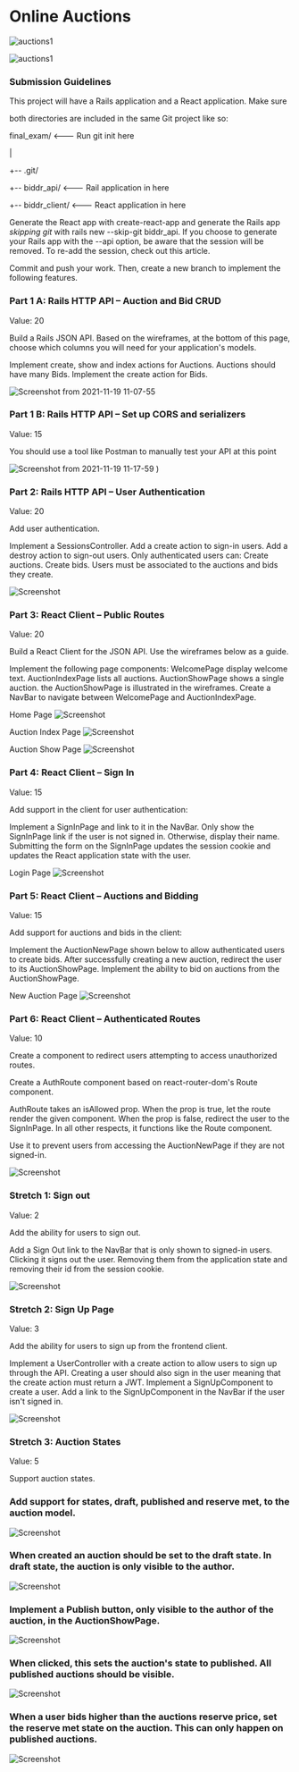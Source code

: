 # Online Auctions 

![auctions1](https://user-images.githubusercontent.com/21187699/142676200-dae9d6db-78db-4956-a1a8-e365aa7a58e4.gif)


![auctions1](https://user-images.githubusercontent.com/21187699/142677367-a279cb4e-a9bc-4715-b564-85a88e855f53.gif)



### Submission Guidelines
This project will have a Rails application and a React application. Make sure

both directories are included in the same Git project like so:

final_exam/ <--- Run git init here

  |

  +-- .git/

  +-- biddr_api/ <--- Rail application in here

  +-- biddr_client/ <--- React application in here

Generate the React app with create-react-app and generate the Rails app _skipping git_ with rails new --skip-git biddr_api. If you choose to generate your Rails app with the --api option, be aware that the session will be removed. To re-add the session, check out this article.

Commit and push your work. Then, create a new branch to implement the following features.


### Part 1 A: Rails HTTP API – Auction and Bid CRUD

Value: 20

Build a Rails JSON API. Based on the wireframes, at the bottom of this page, choose which columns you will need for your application's models.

Implement create, show and index actions for Auctions.
Auctions should have many Bids.
Implement the create action for Bids.

![Screenshot from 2021-11-19 11-07-55](https://user-images.githubusercontent.com/21187699/142677964-61f4ae86-026b-4dd4-a3a6-3eaf5672df03.png)



### Part 1 B: Rails HTTP API – Set up CORS and serializers
Value: 15

You should use a tool like Postman to manually test your API at this point

![Screenshot from 2021-11-19 11-17-59](https://user-images.githubusercontent.com/21187699/142679167-4ac80069-e321-4cba-9d03-7c81b50c8887.png)
)



### Part 2: Rails HTTP API – User Authentication
Value: 20

Add user authentication.

Implement a SessionsController.
Add a create action to sign-in users.
Add a destroy action to sign-out users.
Only authenticated users can:
Create auctions.
Create bids.
Users must be associated to the auctions and bids they create.


![Screenshot ](https://github.com/harryji168/Pictures/blob/dbc8ce10159daf117dda904f3728d3c142fe937b/Screenshot%20from%202021-11-19%2011-20-17.png)



### Part 3: React Client – Public Routes
Value: 20

Build a React Client for the JSON API. Use the wireframes below as a guide.

Implement the following page components:
WelcomePage display welcome text.
AuctionIndexPage lists all auctions.
AuctionShowPage shows a single auction. the AuctionShowPage is illustrated in the wireframes.
Create a NavBar to navigate between WelcomePage and AuctionIndexPage.

Home Page
![Screenshot ](https://github.com/harryji168/Pictures/blob/0d36013550f96fe87fecb6862dcb81120749be42/Screenshot%20from%202021-11-19%2011-24-04.png)

Auction Index Page
![Screenshot ](https://github.com/harryji168/Pictures/blob/3aac936b7c3d04860aa3da51dd81a45dd5f6f500/Screenshot%20from%202021-11-19%2011-26-46.png)

Auction Show Page
![Screenshot ](https://github.com/harryji168/Pictures/blob/55442cc582499d1ff23fc95240d7d50ceecb3583/Screenshot%20from%202021-11-19%2011-28-56.png)


### Part 4: React Client – Sign In
Value: 15

Add support in the client for user authentication:

Implement a SignInPage and link to it in the NavBar.
Only show the SignInPage link if the user is not signed in. Otherwise, display their name.
Submitting the form on the SignInPage updates the session cookie and updates the React application state with the user.

Login Page
![Screenshot ](https://github.com/harryji168/Pictures/blob/886bd69f2940173e38b97fe402ef47c7eac59cea/Screenshot%20from%202021-11-19%2011-32-47.png)


### Part 5: React Client – Auctions and Bidding
Value: 15

Add support for auctions and bids in the client:

Implement the AuctionNewPage shown below to allow authenticated users to create bids.
After successfully creating a new auction, redirect the user to its AuctionShowPage.
Implement the ability to bid on auctions from the AuctionShowPage.


New Auction Page
![Screenshot ](https://github.com/harryji168/Pictures/blob/014fc6270afa15fd46f8b6588b7af1f986d83fa0/Screenshot%20from%202021-11-19%2011-37-31.png)



### Part 6: React Client – Authenticated Routes
Value: 10

Create a component to redirect users attempting to access unauthorized routes.

Create a AuthRoute component based on react-router-dom's Route component.

AuthRoute takes an isAllowed prop. When the prop is true, let the route render the given component. When the prop is false, redirect the user to the SignInPage. In all other respects, it functions like the Route component.

Use it to prevent users from accessing the AuctionNewPage if they are not signed-in.

![Screenshot ](https://github.com/harryji168/Pictures/blob/107adf99d19c97b478213164d2ba30ece9f5fa06/Screenshot%20from%202021-11-19%2011-43-16.png)



### Stretch 1: Sign out
Value: 2

Add the ability for users to sign out.

Add a Sign Out link to the NavBar that is only shown to signed-in users.
Clicking it signs out the user. Removing them from the application state and removing their id from the session cookie.


![Screenshot ](https://github.com/harryji168/Pictures/blob/c9456a004dcfee566894d0038a87c6997193c752/Screenshot%20from%202021-11-19%2011-45-15.png)


### Stretch 2: Sign Up Page
Value: 3

Add the ability for users to sign up from the frontend client.

Implement a UserController with a create action to allow users to sign up through the API. Creating a user should also sign in the user meaning that the create action must return a JWT.
Implement a SignUpComponent to create a user.
Add a link to the SignUpComponent in the NavBar if the user isn't signed in.

![Screenshot ](https://github.com/harryji168/Pictures/blob/6d138e04e31e63ae727e11e3b20fdfba81d2dde5/Screenshot%20from%202021-11-19%2011-48-56.png)


### Stretch 3: Auction States
Value: 5

Support auction states.

### Add support for states, draft, published and reserve met, to the auction model.


![Screenshot ](https://github.com/harryji168/Pictures/blob/4f9cc17f9639c251f096f3450774fc79203fc14b/Screenshot%20from%202021-11-19%2013-16-16.png)


### When created an auction should be set to the draft state. In draft state, the auction is only visible to the author.

![Screenshot ](https://github.com/harryji168/Pictures/blob/8041c75cbae1a575eb3adcc7a496880dfbdf73f9/Screenshot%20from%202021-11-19%2014-20-02.png)

### Implement a Publish button, only visible to the author of the auction, in the AuctionShowPage.

 ![Screenshot ](https://github.com/harryji168/Pictures/blob/37305d687f7ed5b6ffb35e1899c3474656bdbacd/Screenshot%20from%202021-11-19%2014-13-21.png)

### When clicked, this sets the auction's state to published. All published auctions should be visible.

 ![Screenshot ](https://github.com/harryji168/Pictures/blob/726a181813651995e377efed993dc258c3645451/Screenshot%20from%202021-11-19%2018-11-17.png)


### When a user bids higher than the auctions reserve price, set the reserve met state on the auction. This can only happen on published auctions.
 
 ![Screenshot ](https://github.com/harryji168/Pictures/blob/4fb4ef73f610f7839df7ba101e2b1b736fb515b2/Screenshot%20from%202021-11-19%2016-44-00.png)
 
